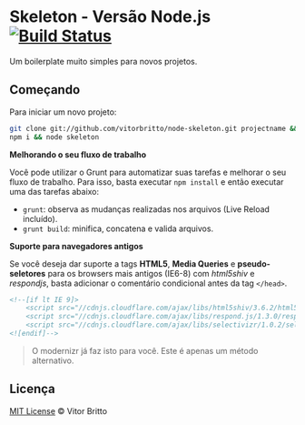 # Skeleton - Versão Node.js [![Build Status](https://travis-ci.org/vitorbritto/node-skeleton.png)](https://travis-ci.org/vitorbritto/node-skeleton)

Um boilerplate muito simples para novos projetos.


## Começando

Para iniciar um novo projeto:

```bash
git clone git://github.com/vitorbritto/node-skeleton.git projectname && cd $_
npm i && node skeleton
```

**Melhorando o seu fluxo de trabalho**

Você pode utilizar o Grunt para automatizar suas tarefas e melhorar o seu fluxo de trabalho. Para isso, basta executar `npm install` e então executar uma das tarefas abaixo:

* `grunt`: observa as mudanças realizadas nos arquivos (Live Reload incluído).
* `grunt build`: minifica, concatena e valida arquivos.

**Suporte para navegadores antigos**

Se você deseja dar suporte a tags **HTML5**, **Media Queries** e **pseudo-seletores** para os browsers mais antigos (IE6-8) com *html5shiv* e *respondjs*, basta adicionar o comentário condicional antes da tag `</head>`.

```html
<!--[if lt IE 9]>
    <script src="//cdnjs.cloudflare.com/ajax/libs/html5shiv/3.6.2/html5shiv.min.js"></script>
    <script src="//cdnjs.cloudflare.com/ajax/libs/respond.js/1.3.0/respond.min.js"></script>
    <script src="//cdnjs.cloudflare.com/ajax/libs/selectivizr/1.0.2/selectivizr-min.js"></script>
<![endif]-->
```

> O modernizr já faz isto para você. Este é apenas um método alternativo.


## Licença

[MIT License](http://vitorbritto.mit-license.org/) © Vitor Britto

